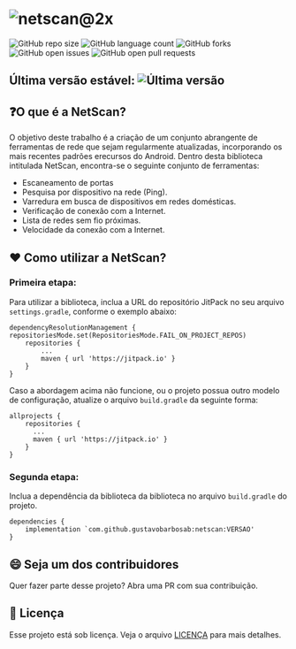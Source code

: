 # ![netscan@2x](https://github.com/gustavobarbosab/netscan/assets/11272342/7878c286-759f-40f6-8b4d-ddd1f48e4954)


![GitHub repo size](https://img.shields.io/github/repo-size/gustavobarbosab/netscan?style=for-the-badgee)
![GitHub language count](https://img.shields.io/github/languages/count/gustavobarbosab/netscan?style=for-the-badgee)
![GitHub forks](https://img.shields.io/github/forks/gustavobarbosab/netscan?style=for-the-badgee)
![GitHub open issues](https://img.shields.io/bitbucket/issues/gustavobarbosab/netscan?style=for-the-badgee)
![GitHub open pull requests](https://img.shields.io/bitbucket/pr-raw/gustavobarbosab/netscan?style=for-the-badgee)

## Última versão estável: ![Última versão](https://img.shields.io/github/v/release/gustavobarbosab/netscan?include_prereleases&style=flat-square)

## ❓O que é a NetScan?

O objetivo deste trabalho é a criação de um conjunto abrangente de ferramentas de rede que sejam regularmente atualizadas, incorporando os mais recentes padrões erecursos do Android. Dentro desta biblioteca intitulada NetScan, encontra-se o seguinte conjunto de ferramentas:

- Escaneamento de portas
- Pesquisa por dispositivo na rede (Ping).
- Varredura em busca de dispositivos em redes domésticas.
- Verificação de conexão com a Internet.
- Lista de redes sem fio próximas.
- Velocidade da conexão com a Internet.

## ❤️ Como utilizar a NetScan?

### Primeira etapa:
Para utilizar a biblioteca, inclua a URL do repositório JitPack no seu arquivo `settings.gradle`, conforme o exemplo abaixo:
```
dependencyResolutionManagement {
repositoriesMode.set(RepositoriesMode.FAIL_ON_PROJECT_REPOS)
    repositories {
        ...
        maven { url 'https://jitpack.io' }
    }
}
```
Caso a abordagem acima não funcione, ou o projeto possua outro modelo de configuração, atualize o arquivo `build.gradle` da seguinte forma:
```
allprojects {
    repositories {
	  ...
	  maven { url 'https://jitpack.io' }
    }
}
```

### Segunda etapa:

Inclua a dependência da biblioteca da biblioteca no arquivo `build.gradle` do projeto.

```
dependencies {
    implementation `com.github.gustavobarbosab:netscan:VERSAO'
}
```

## 😄 Seja um dos contribuidores<br>

Quer fazer parte desse projeto? Abra uma PR com sua contribuição.

## 📝 Licença

Esse projeto está sob licença. Veja o arquivo [LICENÇA](LICENSE.md) para mais detalhes.





